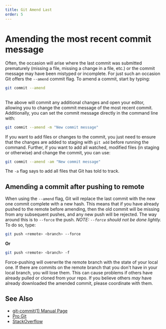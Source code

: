 ```yaml
---
title: Git Amend Last
order: 5
---
```

# Amending the most recent commit message

Often, the occasion will arise where the last commit was submitted prematurely (missing a file, missing a change in a file, etc.) or the commit message may have been mistyped or incomplete. For just such an occasion Git offers the `--amend` commit flag. To amend a commit, start by typing:

```sh
git commit --amend
```

##  

The above will commit any additional changes and open your editor, allowing you to change the commit message of the most recent commit. Additionally, you can set the commit message directly in the command line with:

```sh
git commit --amend -m "New commit message"
```

If you want to add files or changes to the commit, you just need to ensure that the changes are added to staging with `git add` before running the command. Further, if you want to add all watched, modified files (in staging or otherwise) and change the commit, you can use:

```sh
git commit --amend -am "New commit message"
```

The `-a` flag says to add all files that Git has told to track.

## Amending a commit after pushing to remote

When using the `--amend` flag, Git will replace the last commit with the new one commit complete with a new hash. This means that if you have already pushed to the remote before amending, then the old commit will be missing from any subsequent pushes, and any new push will be rejected. The way around this is to `--force` the push. _NOTE: `--force` should not be done lightly._ To do so, type:

```sh
git push <remote> <branch> --force
```

**Or**

```sh
git push <remote> <branch> -f
```

Force-pushing will overwrite the remote branch with the state of your local one. If there are commits on the remote branch that you don't have in your local branch, you will lose them. This can cause problems if others have already pulled or cloned from your repo. If you believe others _may_ have already downloaded the amended commit, please coordinate with them.

## See Also

- [git-commit(1) Manual Page](https://www.kernel.org/pub/software/scm/git/docs/git-commit.html)
- [Pro Git](https://git-scm.com/book/en/v2/Git-Tools-Rewriting-History)
- [StackOverflow](http://stackoverflow.com/questions/179123/edit-an-incorrect-commit-message-in-git/179147#179147)
